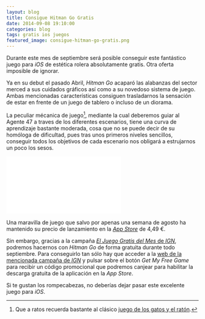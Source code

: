 ```yaml
---
layout: blog
title: Consigue Hitman Go Gratis
date: 2014-09-08 19:10:00
categories: blog
tags: gratis ios juegos
featured_image: consigue-hitman-go-gratis.png
---
```

Durante este mes de septiembre será posible conseguir este fantástico juego para *iOS* de estética rolera absolutamente gratis. Otra oferta imposible de ignorar.<Sigue Leyendo>

Ya en su debut el pasado Abril, *Hitman Go* acaparó las alabanzas del sector merced a sus cuidados gráficos así como a su novedoso sistema de juego. Ambas mencionadas características consiguen trasladarnos la sensación de estar en frente de un juego de tablero o incluso de un diorama.  
  
La peculiar mécanica de juego[^1], mediante la cual deberemos guiar al Agente 47 a traves de los diferentes escenarios, tiene una curva de aprendizaje bastante moderada, cosa que no se puede decir de su homóloga de dificultad, pues tras unos primeros niveles sencillos, conseguir todos los objetivos de cada escenario nos obligará a estrujarnos un poco los sesos.  
  
<div class='embed-container'><iframe src="//www.youtube.com/embed/qTTQK2nxlEo" frameborder="0" allowfullscreen></iframe></div>
  
Una maravilla de juego que salvo por apenas una semana de agosto ha mantenido su precio de lanzamiento en la [*App Store*](https://itunes.apple.com/es/app/hitman-go/id731645633?mt=8&uo=4&at=1l3v5kR&ct=searchlink) de 4,49 €.  
  
Sin embargo, gracias a la campaña [*El Juego Gratis del Mes* de *IGN*](http://www.ign.com/prime/promo/hitman-go-free), podremos hacernos con *Hitman Go* de forma gratuita durante todo septiembre. Para conseguirlo tan sólo hay que acceder a la [web de la mencionada campaña de *IGN*](http://www.ign.com/prime/promo/hitman-go-free) y pulsar sobre el botón *Get My Free Game* para recibir un código promocional que podremos canjear para habilitar la descarga gratuita de la aplicación en la *App Store*.  
  
Si te gustan los rompecabezas, no deberías dejar pasar este excelente juego para *iOS*.  
  
[^1]: Que a ratos recuerda bastante al clásico [juego de los gatos y el ratón](http://juegosdelogica.net/juegosdeestrategia/gatosyraton.php).
  


